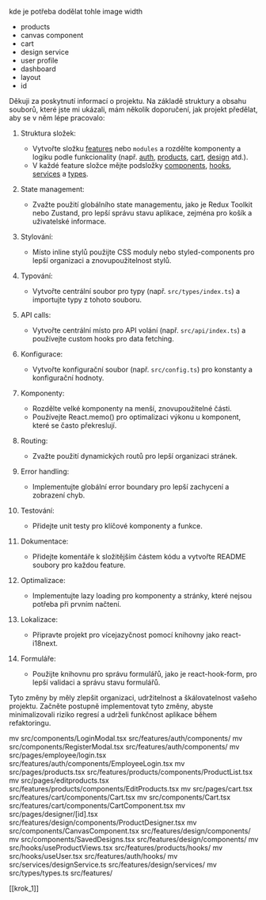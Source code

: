 kde je potřeba dodělat tohle image width

- products
- canvas component
- cart
- design service
- user profile
- dashboard
- layout
- id

Děkuji za poskytnutí informací o projektu. Na základě struktury a obsahu souborů, které jste mi ukázali, mám několik doporučení, jak projekt předělat, aby se v něm lépe pracovalo:

1. Struktura složek:
   - Vytvořte složku [features](file:///c%3A/Users/thanh/Downloads/Programy/printpresto/README.md#21%2C63-21%2C63) nebo `modules` a rozdělte komponenty a logiku podle funkcionality (např. [auth](file:///c%3A/Users/thanh/Downloads/Programy/printpresto/src/pages/employee/dashboard.tsx#24%2C49-24%2C49), [products](file:///c%3A/Users/thanh/Downloads/Programy/printpresto/note.md#3%2C3-3%2C3), [cart](file:///c%3A/Users/thanh/Downloads/Programy/printpresto/note.md#5%2C3-5%2C3), [design](file:///c%3A/Users/thanh/Downloads/Programy/printpresto/note.md#6%2C3-6%2C3) atd.).
   - V každé feature složce mějte podsložky [components](file:///c%3A/Users/thanh/Downloads/Programy/printpresto/src/pages/_app.tsx#4%2C24-4%2C24), [hooks](file:///c%3A/Users/thanh/Downloads/Programy/printpresto/src/pages/designer/%5Bid%5D.tsx#6%2C28-6%2C28), [services](file:///c%3A/Users/thanh/Downloads/Programy/printpresto/src/pages/designer/%5Bid%5D.tsx#8%2C47-8%2C47) a [types](file:///c%3A/Users/thanh/Downloads/Programy/printpresto/src/pages/products.tsx#6%2C29-6%2C29).

2. State management:
   - Zvažte použití globálního state managementu, jako je Redux Toolkit nebo Zustand, pro lepší správu stavu aplikace, zejména pro košík a uživatelské informace.

3. Stylování:
   - Místo inline stylů použijte CSS moduly nebo styled-components pro lepší organizaci a znovupoužitelnost stylů.

4. Typování:
   - Vytvořte centrální soubor pro typy (např. `src/types/index.ts`) a importujte typy z tohoto souboru.

5. API calls:
   - Vytvořte centrální místo pro API volání (např. `src/api/index.ts`) a používejte custom hooks pro data fetching.

6. Konfigurace:
   - Vytvořte konfigurační soubor (např. `src/config.ts`) pro konstanty a konfigurační hodnoty.

7. Komponenty:
   - Rozdělte velké komponenty na menší, znovupoužitelné části.
   - Používejte React.memo() pro optimalizaci výkonu u komponent, které se často překreslují.

8. Routing:
   - Zvažte použití dynamických routů pro lepší organizaci stránek.

9. Error handling:
   - Implementujte globální error boundary pro lepší zachycení a zobrazení chyb.

10. Testování:
    - Přidejte unit testy pro klíčové komponenty a funkce.

11. Dokumentace:
    - Přidejte komentáře k složitějším částem kódu a vytvořte README soubory pro každou feature.

12. Optimalizace:
    - Implementujte lazy loading pro komponenty a stránky, které nejsou potřeba při prvním načtení.

13. Lokalizace:
    - Připravte projekt pro vícejazyčnost pomocí knihovny jako react-i18next.

14. Formuláře:
    - Použijte knihovnu pro správu formulářů, jako je react-hook-form, pro lepší validaci a správu stavu formulářů.

Tyto změny by měly zlepšit organizaci, udržitelnost a škálovatelnost vašeho projektu. Začněte postupně implementovat tyto změny, abyste minimalizovali riziko regresí a udrželi funkčnost aplikace během refaktoringu.


mv src/components/LoginModal.tsx src/features/auth/components/
mv src/components/RegisterModal.tsx src/features/auth/components/
mv src/pages/employee/login.tsx src/features/auth/components/EmployeeLogin.tsx
mv src/pages/products.tsx src/features/products/components/ProductList.tsx
mv src/pages/editproducts.tsx src/features/products/components/EditProducts.tsx
mv src/pages/cart.tsx src/features/cart/components/Cart.tsx
mv src/components/Cart.tsx src/features/cart/components/CartComponent.tsx
mv src/pages/designer/[id].tsx src/features/design/components/ProductDesigner.tsx
mv src/components/CanvasComponent.tsx src/features/design/components/
mv src/components/SavedDesigns.tsx src/features/design/components/
mv src/hooks/useProductViews.tsx src/features/products/hooks/
mv src/hooks/useUser.tsx src/features/auth/hooks/
mv src/services/designService.ts src/features/design/services/
mv src/types/types.ts src/features/


[[krok_1]]